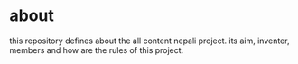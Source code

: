 # about

this repository defines about the all content nepali project. its aim, inventer, members and how are the rules of this project.
